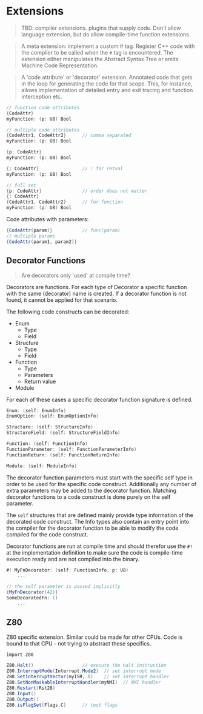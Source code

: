 # Extensions

> TBD: compiler extensions. plugins that supply code. Don't allow language extension, but do allow compile-time function extensions.

> A meta extension: implement a custom # tag. Register C++ code with the compiler to be called when the `#` tag is encountered. The extension either manipulates the Abstract Syntax Tree or emits Machine Code Representation.

> A 'code attribute' or 'decorator' extension. Annotated code that gets in the loop for generating the code for that scope. This, for instance, allows implementation of detailed entry and exit tracing and function interception etc.

```C#
// function code attributes
{CodeAttr}
myFunction: (p: U8) Bool

// multiple code attributes
{CodeAttr1, CodeAttr2}      // comma separated
myFunction: (p: U8) Bool

{p: CodeAttr}
myFunction: (p: U8) Bool

{: CodeAttr}                // : for retval
myFunction: (p: U8) Bool

// full set
{p: CodeAttr}               // order does not matter
{: CodeAttr}
{CodeAttr1, CodeAttr2}      // for function
myFunction: (p: U8) Bool
```

Code attributes with parameters:

```C#
{CodeAttr(param)}           // func(param)
// multiple params
{CodeAttr(param1, param2)}
```

## Decorator Functions

> Are decorators only 'used' at compile time?

Decorators are functions. For each type of Decorator a specific function with the same (decorator) name is created. If a decorator function is not found, it cannot be applied for that scenario.

The following code constructs can be decorated:

- Enum
  - Type
  - Field
- Structure
  - Type
  - Field
- Function
  - Type
  - Parameters
  - Return value
- Module

For each of these cases a specific decorator function signature is defined.

```C#
Enum: (self: EnumInfo)
EnumOption: (self: EnumOptionInfo)

Structure: (self: StructureInfo)
StructureField: (self: StructureFieldInfo)

Function: (self: FunctionInfo)
FunctionParameter: (self: FunctionParameterInfo)
FunctionReturn: (self: FunctionReturnInfo)

Module: (self: ModuleInfo)
```

The decorator function parameters must start with the specific self type in order to be used for the specific code construct. Additionally any number of extra parameters may be added to the decorator function. Matching decorator functions to a code construct is done purely on the self parameter.

The `self` structures that are defined mainly provide type information of the decorated code construct. The Info types also contain an entry point into the compiler for the decorator function to be able to modify the code compiled for the code construct.

Decorator functions are run at compile time and should therefor use the `#!` at the implementation definition to make sure the code is compile-time execution ready and are not compiled into the binary.

```C#
#! MyFnDecorator: (self: FunctionInfo, p: U8)
    ...

// the self parameter is passed implicitly
{MyFnDecorator(42)}
SomeDecoratedFn: ()
    ...
```

## Z80

Z80 specific extension. Similar could be made for other CPUs. Code is bound to that CPU - not trying to abstract these specifics.

```C#
import Z80

Z80.Halt()                  // execute the halt instruction
Z80.InterruptMode(Interrupt.Mode2)  // set interrupt mode
Z80.SetInterruptVector(myISR, 0)    // set interrupt handler
Z80.SetNonMaskableInterruptHandler(myNMI)  // NMI handler
Z80.Restart(Rst28)
Z80.Input()
Z80.Output()
Z80.isFlagSet(Flags.C)      // test flags
```
